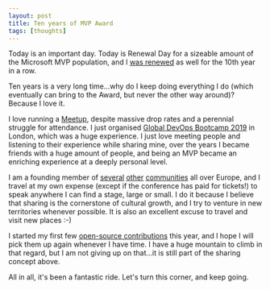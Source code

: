 ```yaml
---
layout: post
title: Ten years of MVP Award
tags: [thoughts]
---
```

Today is an important day. Today is Renewal Day for a sizeable amount of the Microsoft MVP population, and I [was renewed](https://mvp.microsoft.com/en-us/PublicProfile/4027206?fullName=Matteo%20Emili) as well for the 10th year in a row.

Ten years is a very long time...why do I keep doing everything I do (which eventually can bring to the Award, but never the other way around)? Because I love it.

I love running a [Meetup](https://www.meetup.com/London-Microsoft-DevOps/), despite massive drop rates and a perennial struggle for attendance. I just organised [Global DevOps Bootcamp 2019](https://mattvsts.github.io/2019/06/16/postmortem-of-the-global-devops-bootcamp-2019/) in London, which was a huge experience. I just love meeting people and listening to their experience while sharing mine, over the years I became friends with a huge amount of people, and being an MVP became an enriching experience at a deeply personal level.

I am a founding member of [several](https://www.domusdotnet.org/) [other](https://www.meetup.com/Taunton-and-area-Developers-Meetup/) [communities](http://www.getlatestversion.it/) all over Europe, and I travel at my own expense (except if the conference has paid for tickets!) to speak anywhere I can find a stage, large or small. I do it because I believe that sharing is the cornerstone of cultural growth, and I try to venture in new territories whenever possible. It is also an excellent excuse to travel and visit new places :-)

I started my first few [open-source contributions](https://github.com/mattvsts) this year, and I hope I will pick them up again whenever I have time. I have a huge mountain to climb in that regard, but I am not giving up on that...it is still part of the sharing concept above.

All in all, it's been a fantastic ride. Let's turn this corner, and keep going.
